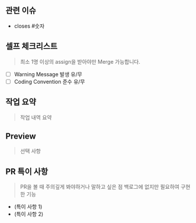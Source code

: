 ## 관련 이슈

- closes #숫자

## 셀프 체크리스트

> 최소 1명 이상의 assign을 받아야만 Merge 가능합니다.

- [ ] Warning Message 발생 유/무
- [ ] Coding Convention 준수 유/무

## 작업 요약
> 작업 내역 요약

## Preview

> 선택 사항

## PR 특이 사항

> PR을 볼 때 주의깊게 봐야하거나 말하고 싶은 점
> 백로그에 없지만 필요하여 구현한 기능 

- (특이 사항 1)
- (특이 사항 2)

